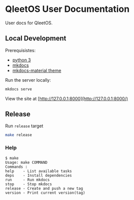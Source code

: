 # QleetOS User Documentation

User docs for QleetOS.

## Local Development

Prerequisistes:

* [python 3](https://docs.python-guide.org/starting/installation/)
* [mkdocs](https://www.mkdocs.org/getting-started/#installation)
* [mkdocs-material theme](https://squidfunk.github.io/mkdocs-material/getting-started/#installation)

Run the server locally:

```bash
mkdocs serve
```

View the site at [http://127.0.0.1:8000](http://127.0.0.1:8000/)


## Release
Run `release` target
```bash
make release
```

### Help

```text
$ make
Usage: make COMMAND
Commands :
help    - List available tasks
deps    - Install dependencies
run     - Run mkdocs
stop    - Stop mkdocs
release - Create and push a new tag
version - Print current version(tag)
```

